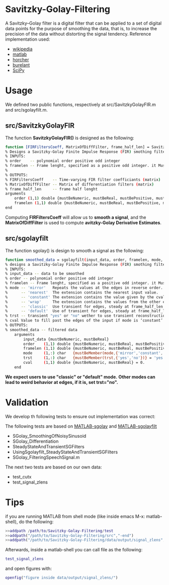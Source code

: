 # Savitzky-Golay-Filtering
A Savitzky–Golay filter is a digital filter that can be applied to a set of digital data points for the purpose of smoothing the data, that is, to increase the precision of the data without distorting the signal tendency.
Reference implementation used:
- [wikipedia](https://fr.wikipedia.org/wiki/Algorithme_de_Savitzky-Golay)
- [matlab](https://www.mathworks.com/help/signal/ref/sgolay.html)
- [horcher](https://github.com/horchler/sgolayfilt/blob/master/sgolayfilt.m)
- [burelant](https://github.com/burelant/sgolay_robust/blob/main/sgolay_robust.m)
- [SciPy](https://docs.scipy.org/doc/scipy/reference/generated/scipy.signal.savgol_filter.html)

# Usage
We defined two public functions, respectively at src/SavitzkyGolayFIR.m and src/sgolayfilt.m.
## src/SavitzkyGolayFIR
The function __SavitzkyGolayFIR()__ is designed as the following:
```bash
function [FIRFiltersCoeff, MatrixOfDiffFilter, frame_half_len] = SavitzkyGolayFIR(order, framelen)
% Designs a Savitzky-Golay Finite Impulse Response (FIR) smothing filter with polynomial order order and frame lenght framelen.
% INPUTS:
% order    -- polynomial order positive odd integer
% framelen -- Frame lenght, specified as a positive odd integer. it Must be greater than order.
%
% OUTPUTS:
% FIRFiltersCoeff    -- Time-varying FIR filter coefficiants (matrix)
% MatrixOfDiffFilter -- Matrix of differentiation filters (matrix)
% frame_half_len     -- frame half lenght
arguments
    order (1,1) double {mustBeNumeric, mustBeReal, mustBePositive, mustBeGreaterThanOrEqual(order,0)}
    framelen (1,1) double {mustBeNumeric, mustBeReal, mustBePositive, mustBeGreaterThan(framelen,order)}
end
```
Computing __FIRFiltersCoeff__ will allow us to __smooth a signal__, and the __MatrixOfDiffFilter__ is used to compute __avitzky-Golay Derivative Estimates__.

## src/sgolayfilt
The function sgolay() is design to smooth a signal as the following:
```bash
function smoothed_data = sgolayfilt(input_data, order, framelen, mode, trst, cval)
% designs a Savitzky-Golay Finite Impulse Response (FIR) smothing filter with polynomial order order and frame lenght framelen.
% INPUTS:
% input_data -- data to be smoothed
% order -- polynomial order positive odd integer
% framelen -- Frame lenght, specified as a positive odd integer. it Must be greater than order.
% mode -- 'mirror'   Repeats the values at the edges in reverse order. The value closest to the edge is not included.
%      -- 'nearest'  The extension contains the nearest input value.
%      -- 'constant' The extension contains the value given by the cval argument.
%      -- 'wrap'     The extension contains the values from the other end of the array.
%      -- 'classic'  Use transient for edges, steady at frame_half_len
%      -- 'default'  Use of transient for edges, steady at frame_half_len+1
% trst -- transient "yes" or "no" wether to use transient reconstruction for edges at begin and end for mode != classic and default. default "yes".
% cval Value to fill past the edges of the input if mode is ‘constant’. Default is 0.0.
% OUTPUTS:
% smoothed_data -- filtered data
    arguments
        input_data {mustBeNumeric, mustBeReal}
        order    (1,1) double {mustBeNumeric, mustBeReal, mustBePositive, mustBeGreaterThanOrEqual(order,0)}
        framelen (1,1) double {mustBeNumeric, mustBeReal, mustBePositive, mustBeGreaterThan(framelen,order)}
        mode     (1,:) char   {mustBeMember(mode,{'mirror','constant','nearest','wrap','classic','default'})} = 'default'
        trst     (1,:) char   {mustBeMember(trst,{'yes','no'})} = 'yes'
        cval     (1,1) double {mustBeNumeric, mustBeReal} = 0.
    end
```
__We expect users to use "classic" or "default" mode.__
__Other modes can lead to weird behavior at edges, if it is, set trst="no".__

# Validation
We develop th following tests to ensure out implementation was correct:

The following tests are based on [MATLAB-sgolay](https://www.mathworks.com/help/signal/ref/sgolay.html) and [MATLAB-sgolayfilt](https://www.mathworks.com/help/signal/ref/sgolayfilt.html)
-  SGolay_SmoothingOfNoisySinusoid
-  SGolay_Differentiation
-  SteadyStateAndTransientSGFilters
-  UsingSgolayfilt_SteadyStateAndTransientSGFilters
-  SGolay_FilteringSpeechSignal.m

The next two tests are based on our own data:
- test_cutx
- test_signal_zlens



# Tips
if you are running MATLAB from shell mode (like inside emacs M-x: matlab-shell), do the following:
```matlab
>>addpath /path/to/Savitzky-Golay-Filtering/test
>>addpath("/path/to/Savitzky-Golay-Filtering/src","-end")
>>addpath("/path/to/Savitzky-Golay-Filtering/data/output/signal_zlens","-end")
```
Afterwards, inside a matlab-shell you can call file as the following:
```matlab
test_signal_zlens
```
and open figures with:
```matlab
openfig("figure inside data/output/signal_zlens/")
```